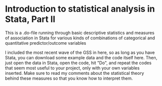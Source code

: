 # Introduction to statistical analysis in Stata, Part II
This is a .do-file running through basic descriptive statistics and measures of association in Stata for various kinds of combinations of categorical and quantitative predictor/outcome variables

I included the most recent wave of the GSS in here, so as long as you have Stata, you can download some example data and the code itself here. Then, just open the
data in Stata, open the code, hit "Do", and repeat the codes that seem most useful to your project, only with your own variables inserted. Make sure to read
my comments about the statistical theory behind these measures so that you know how to interpret them.
